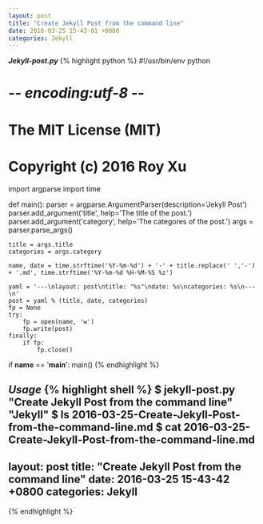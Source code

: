 ```yaml
---
layout: post
title: "Create Jekyll Post from the command line"
date: 2016-03-25 15-43-01 +0800
categories: Jekyll
---
```

***Jekyll-post.py***
{% highlight python %}
#!/usr/bin/env python
# -*- encoding:utf-8 -*-

# The MIT License (MIT)
#
# Copyright (c) 2016 Roy Xu

import argparse
import time

def main():
    parser = argparse.ArgumentParser(description='Jekyll Post')
    parser.add_argument('title', help='The title of the post.')
    parser.add_argument('category', help='The categores of the post.')
    args = parser.parse_args()
    
    title = args.title
    categories = args.category

    name, date = time.strftime('%Y-%m-%d') + '-' + title.replace(' ','-') + '.md', time.strftime('%Y-%m-%d %H-%M-%S %z')

    yaml = '---\nlayout: post\ntitle: "%s"\ndate: %s\ncategories: %s\n---\n'
    post = yaml % (title, date, categories)
    fp = None
    try:
        fp = open(name, 'w')
        fp.write(post)
    finally:
        if fp:
            fp.close()

if __name__ == '__main__':
    main()
{% endhighlight %}

***Usage***
{% highlight shell %}
$ jekyll-post.py "Create Jekyll Post from the command line" "Jekyll"
$ ls
2016-03-25-Create-Jekyll-Post-from-the-command-line.md
$ cat 2016-03-25-Create-Jekyll-Post-from-the-command-line.md
---
layout: post
title: "Create Jekyll Post from the command line"
date: 2016-03-25 15-43-42 +0800
categories: Jekyll
---
{% endhighlight %}


